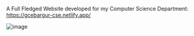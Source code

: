 A Full Fledged Website developed for my Computer Science Department: https://gcebargur-cse.netlify.app/

![image](https://user-images.githubusercontent.com/79619944/219942341-1c3ebe5a-b1f7-4886-8fdd-0d723a60fd2f.png)
